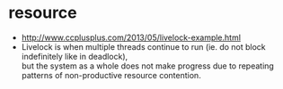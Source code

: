 # resource
- http://www.ccplusplus.com/2013/05/livelock-example.html
- Livelock is when multiple threads continue to run (ie. do not block indefinitely like in deadlock), <br>
but the system as a whole does not make progress due to repeating patterns of non-productive resource contention.
